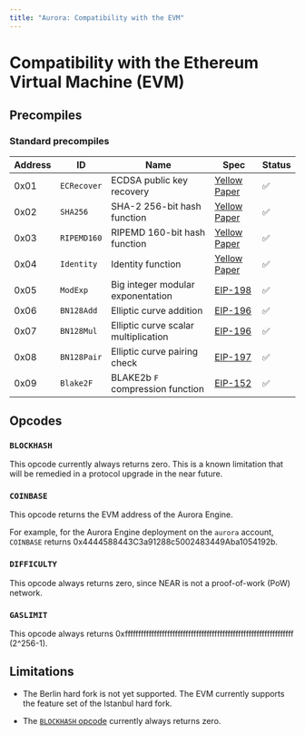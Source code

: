 ```yaml
---
title: "Aurora: Compatibility with the EVM"
---
```


# Compatibility with the Ethereum Virtual Machine (EVM)

## Precompiles

### Standard precompiles

<div id="compat-evm-precompiles-table"></div>

Address | ID          | Name                                 | Spec           | Status
------- | ----------- | ------------------------------------ | -------------- | ------
0x01    | `ECRecover` | ECDSA public key recovery            | [Yellow Paper] | ✅
0x02    | `SHA256`    | SHA-2 256-bit hash function          | [Yellow Paper] | ✅
0x03    | `RIPEMD160` | RIPEMD 160-bit hash function         | [Yellow Paper] | ✅
0x04    | `Identity`  | Identity function                    | [Yellow Paper] | ✅
0x05    | `ModExp`    | Big integer modular exponentation    | [EIP-198]      | ✅
0x06    | `BN128Add`  | Elliptic curve addition              | [EIP-196]      | ✅
0x07    | `BN128Mul`  | Elliptic curve scalar multiplication | [EIP-196]      | ✅
0x08    | `BN128Pair` | Elliptic curve pairing check         | [EIP-197]      | ✅
0x09    | `Blake2F`   | BLAKE2b `F` compression function     | [EIP-152]      | ✅

[Yellow Paper]: https://ethereum.github.io/yellowpaper/paper.pdf
[EIP-152]:      https://eips.ethereum.org/EIPS/eip-152
[EIP-196]:      https://eips.ethereum.org/EIPS/eip-196
[EIP-197]:      https://eips.ethereum.org/EIPS/eip-197
[EIP-198]:      https://eips.ethereum.org/EIPS/eip-198

## Opcodes

### `BLOCKHASH`

This opcode currently always returns zero. This is a known limitation that
will be remedied in a protocol upgrade in the near future.

### `COINBASE`

This opcode returns the EVM address of the Aurora Engine.

For example, for the Aurora Engine deployment on the `aurora` account,
`COINBASE` returns 0x4444588443C3a91288c5002483449Aba1054192b.

### `DIFFICULTY`

This opcode always returns zero, since NEAR is not a proof-of-work (PoW)
network.

### `GASLIMIT`

This opcode always returns
0xffffffffffffffffffffffffffffffffffffffffffffffffffffffffffffffff
(2^256-1).

## Limitations

- The Berlin hard fork is not yet supported. The EVM currently supports the
  feature set of the Istanbul hard fork.

- The [`BLOCKHASH` opcode](#blockhash) currently always returns zero.
